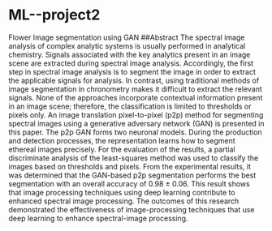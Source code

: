 # ML--project2
Flower Image segmentation using GAN
##Abstract
The spectral image analysis of complex analytic systems is usually performed in analytical chemistry. Signals associated with the key analytics present in an image scene are extracted during spectral image analysis. Accordingly, the first step in spectral image analysis is to segment the image in order to extract the applicable signals for analysis. In contrast, using traditional methods of image segmentation in chronometry makes it difficult to extract the relevant signals. None of the approaches incorporate contextual information present in an image scene; therefore, the classification is limited to thresholds or pixels only. An image translation pixel-to-pixel (p2p) method for segmenting spectral images using a generative adversary network (GAN) is presented in this paper. The p2p GAN forms two neuronal models. During the production and detection processes, the representation learns how to segment ethereal images precisely. For the evaluation of the results, a partial discriminate analysis of the least-squares method was used to classify the images based on thresholds and pixels. From the experimental results, it was determined that the GAN-based p2p segmentation performs the best segmentation with an overall accuracy of 0.98 ± 0.06. This result shows that image processing techniques using deep learning contribute to enhanced spectral image processing. The outcomes of this research demonstrated the effectiveness of image-processing techniques that use deep learning to enhance spectral-image processing.

<img src="https://www.mdpi.com/electronics/electronics-11-02611/article_deploy/html/images/electronics-11-02611-g001-550.jpg" alt="" align="center">
